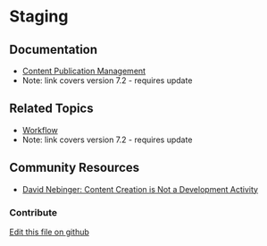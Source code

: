 # Staging

## Documentation

* [Content Publication Management](https://portal.liferay.dev/docs/7-2/user/-/knowledge_base/u/content-publication-management)
* Note: link covers version 7.2 - requires update

## Related Topics

* [Workflow](https://portal.liferay.dev/docs/7-2/user/-/knowledge_base/u/workflow)
* Note: link covers version 7.2 - requires update

## Community Resources

* [David Nebinger: Content Creation is Not a Development Activity](https://liferay.dev/blogs/-/blogs/content-creation-is-not-a-development-activity-)

### Contribute

[Edit this file on github](https://github.com/olafk/controlpanel-documentation-docs/blob/master/md/74en/com_liferay_staging_configuration_web_portlet_StagingConfigurationPortlet.md)
